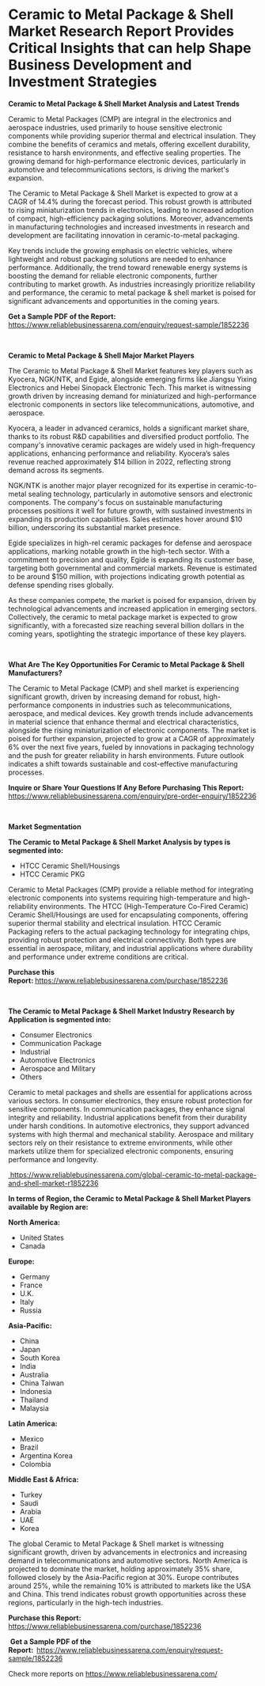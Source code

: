 <p><h1>Ceramic to Metal Package & Shell Market Research Report Provides Critical Insights that can help Shape Business Development and Investment Strategies</h1></p><p><strong>Ceramic to Metal Package & Shell Market Analysis and Latest Trends</strong></p>
<p><p>Ceramic to Metal Packages (CMP) are integral in the electronics and aerospace industries, used primarily to house sensitive electronic components while providing superior thermal and electrical insulation. They combine the benefits of ceramics and metals, offering excellent durability, resistance to harsh environments, and effective sealing properties. The growing demand for high-performance electronic devices, particularly in automotive and telecommunications sectors, is driving the market's expansion. </p><p>The Ceramic to Metal Package & Shell Market is expected to grow at a CAGR of 14.4% during the forecast period. This robust growth is attributed to rising miniaturization trends in electronics, leading to increased adoption of compact, high-efficiency packaging solutions. Moreover, advancements in manufacturing technologies and increased investments in research and development are facilitating innovation in ceramic-to-metal packaging. </p><p>Key trends include the growing emphasis on electric vehicles, where lightweight and robust packaging solutions are needed to enhance performance. Additionally, the trend toward renewable energy systems is boosting the demand for reliable electronic components, further contributing to market growth. As industries increasingly prioritize reliability and performance, the ceramic to metal package & shell market is poised for significant advancements and opportunities in the coming years.</p></p>
<p><strong>Get a Sample PDF of the Report:&nbsp;</strong> <a href="https://www.reliablebusinessarena.com/enquiry/request-sample/1852236?utm_campaign=2259&utm_medium=2&utm_source=Github&utm_content=ia&utm_term=13022025&utm_id=ceramic-to-metal-package-shell">https://www.reliablebusinessarena.com/enquiry/request-sample/1852236</a></p>
<p>&nbsp;</p>
<p><strong>Ceramic to Metal Package & Shell Major Market Players</strong></p>
<p><p>The Ceramic to Metal Package & Shell Market features key players such as Kyocera, NGK/NTK, and Egide, alongside emerging firms like Jiangsu Yixing Electronics and Hebei Sinopack Electronic Tech. This market is witnessing growth driven by increasing demand for miniaturized and high-performance electronic components in sectors like telecommunications, automotive, and aerospace.</p><p>Kyocera, a leader in advanced ceramics, holds a significant market share, thanks to its robust R&D capabilities and diversified product portfolio. The company's innovative ceramic packages are widely used in high-frequency applications, enhancing performance and reliability. Kyocera’s sales revenue reached approximately $14 billion in 2022, reflecting strong demand across its segments.</p><p>NGK/NTK is another major player recognized for its expertise in ceramic-to-metal sealing technology, particularly in automotive sensors and electronic components. The company's focus on sustainable manufacturing processes positions it well for future growth, with sustained investments in expanding its production capabilities. Sales estimates hover around $10 billion, underscoring its substantial market presence.</p><p>Egide specializes in high-rel ceramic packages for defense and aerospace applications, marking notable growth in the high-tech sector. With a commitment to precision and quality, Egide is expanding its customer base, targeting both governmental and commercial markets. Revenue is estimated to be around $150 million, with projections indicating growth potential as defense spending rises globally.</p><p>As these companies compete, the market is poised for expansion, driven by technological advancements and increased application in emerging sectors. Collectively, the ceramic to metal package market is expected to grow significantly, with a forecasted size reaching several billion dollars in the coming years, spotlighting the strategic importance of these key players.</p></p>
<p>&nbsp;</p>
<p><strong>What Are The Key Opportunities For Ceramic to Metal Package & Shell Manufacturers?</strong></p>
<p><p>The Ceramic to Metal Package (CMP) and shell market is experiencing significant growth, driven by increasing demand for robust, high-performance components in industries such as telecommunications, aerospace, and medical devices. Key growth trends include advancements in material science that enhance thermal and electrical characteristics, alongside the rising miniaturization of electronic components. The market is poised for further expansion, projected to grow at a CAGR of approximately 6% over the next five years, fueled by innovations in packaging technology and the push for greater reliability in harsh environments. Future outlook indicates a shift towards sustainable and cost-effective manufacturing processes.</p></p>
<p><strong>Inquire or Share Your Questions If Any Before Purchasing This Report:</strong> <a href="https://www.reliablebusinessarena.com/enquiry/pre-order-enquiry/1852236?utm_campaign=2259&utm_medium=2&utm_source=Github&utm_content=ia&utm_term=13022025&utm_id=ceramic-to-metal-package-shell">https://www.reliablebusinessarena.com/enquiry/pre-order-enquiry/1852236</a></p>
<p>&nbsp;</p>
<p><strong>Market Segmentation</strong></p>
<p><strong>The Ceramic to Metal Package & Shell Market Analysis by types is segmented into:</strong></p>
<p><ul><li>HTCC Ceramic Shell/Housings</li><li>HTCC Ceramic PKG</li></ul></p>
<p><p>Ceramic to Metal Packages (CMP) provide a reliable method for integrating electronic components into systems requiring high-temperature and high-reliability environments. The HTCC (High-Temperature Co-Fired Ceramic) Ceramic Shell/Housings are used for encapsulating components, offering superior thermal stability and electrical insulation. HTCC Ceramic Packaging refers to the actual packaging technology for integrating chips, providing robust protection and electrical connectivity. Both types are essential in aerospace, military, and industrial applications where durability and performance under extreme conditions are critical.</p></p>
<p><strong>Purchase this Report:&nbsp;</strong><a href="https://www.reliablebusinessarena.com/purchase/1852236?utm_campaign=2259&utm_medium=2&utm_source=Github&utm_content=ia&utm_term=13022025&utm_id=ceramic-to-metal-package-shell">https://www.reliablebusinessarena.com/purchase/1852236</a></p>
<p>&nbsp;</p>
<p><strong>The Ceramic to Metal Package & Shell Market Industry Research by Application is segmented into:</strong></p>
<p><ul><li>Consumer Electronics</li><li>Communication Package</li><li>Industrial</li><li>Automotive Electronics</li><li>Aerospace and Military</li><li>Others</li></ul></p>
<p><p>Ceramic to metal packages and shells are essential for applications across various sectors. In consumer electronics, they ensure robust protection for sensitive components. In communication packages, they enhance signal integrity and reliability. Industrial applications benefit from their durability under harsh conditions. In automotive electronics, they support advanced systems with high thermal and mechanical stability. Aerospace and military sectors rely on their resistance to extreme environments, while other markets utilize them for specialized electronic components, ensuring performance and longevity.</p></p>
<p><a href="https://www.reliablebusinessarena.com/global-ceramic-to-metal-package-and-shell-market-r1852236?utm_campaign=2259&utm_medium=2&utm_source=Github&utm_content=ia&utm_term=13022025&utm_id=ceramic-to-metal-package-shell">&nbsp;https://www.reliablebusinessarena.com/global-ceramic-to-metal-package-and-shell-market-r1852236</a></p>
<p><strong>In terms of Region, the Ceramic to Metal Package & Shell Market Players available by Region are:</strong></p>
<p>
    <p> <strong> North America: </strong>
        <ul>
            <li>United States</li>
            <li>Canada</li>
        </ul>
        </p> 
    <p> <strong> Europe: </strong>
        <ul>
            <li>Germany</li>
            <li>France</li>
            <li>U.K.</li>
            <li>Italy</li>
            <li>Russia</li>
        </ul>
        </p> 
    <p> <strong> Asia-Pacific: </strong>
        <ul>
            <li>China</li>
            <li>Japan</li>
            <li>South Korea</li>
            <li>India</li>
            <li>Australia</li>
            <li>China Taiwan</li>
            <li>Indonesia</li>
            <li>Thailand</li>
            <li>Malaysia</li>
        </ul>
        </p> 
    <p> <strong> Latin America: </strong>
        <ul>
            <li>Mexico</li>
            <li>Brazil</li>
            <li>Argentina Korea</li>
            <li>Colombia</li>
        </ul>
        </p> 
    <p> <strong> Middle East & Africa: </strong>
        <ul>
            <li>Turkey</li>
            <li>Saudi</li>
            <li>Arabia</li>
            <li>UAE</li>
            <li>Korea</li>
        </ul>
    </p>
    </p>
<p><p>The global Ceramic to Metal Package & Shell market is witnessing significant growth, driven by advancements in electronics and increasing demand in telecommunications and automotive sectors. North America is projected to dominate the market, holding approximately 35% share, followed closely by the Asia-Pacific region at 30%. Europe contributes around 25%, while the remaining 10% is attributed to markets like the USA and China. This trend indicates robust growth opportunities across these regions, particularly in the high-tech industries.</p></p>
<p><strong>Purchase this Report: </strong><a href="https://www.reliablebusinessarena.com/purchase/1852236?utm_campaign=2259&utm_medium=2&utm_source=Github&utm_content=ia&utm_term=13022025&utm_id=ceramic-to-metal-package-shell">https://www.reliablebusinessarena.com/purchase/1852236</a></p>
<p>&nbsp;<strong>Get a Sample PDF of the Report:&nbsp;&nbsp;</strong><a href="https://www.reliablebusinessarena.com/enquiry/request-sample/1852236?utm_campaign=2259&utm_medium=2&utm_source=Github&utm_content=ia&utm_term=13022025&utm_id=ceramic-to-metal-package-shell">https://www.reliablebusinessarena.com/enquiry/request-sample/1852236</a></p>
<p><strong></strong></p>
<p>Check more reports on <a href="https://www.reliablebusinessarena.com/?utm_campaign=2259&utm_medium=2&utm_source=Github&utm_content=ia&utm_term=13022025&utm_id=ceramic-to-metal-package-shell">https://www.reliablebusinessarena.com/</a></p>